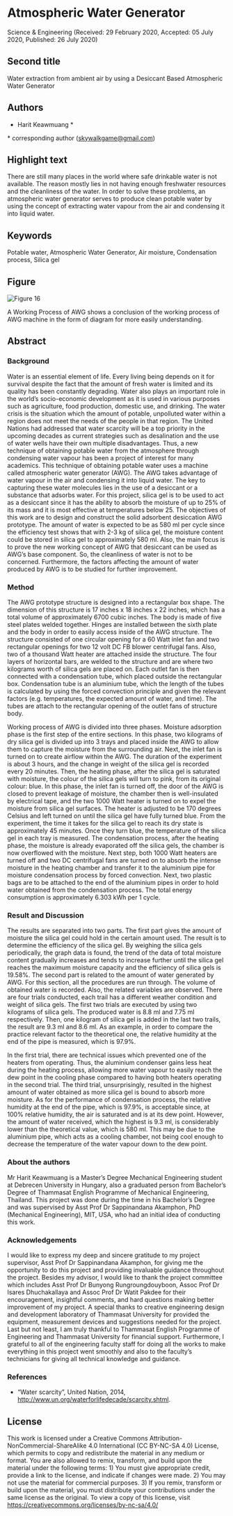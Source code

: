 # Atmospheric Water Generator

Science & Engineering (Received: 29 February 2020, Accepted: 05 July 2020, Published: 26 July 2020)

## Second title

Water extraction from ambient air by using a Desiccant Based Atmospheric Water Generator 

## Authors

- Harit Keawmuang \*

\* corresponding author (skywalkgame@gmail.com)

## Highlight text

There are still many places in the world where safe drinkable water is not available. The reason mostly lies in not having enough freshwater resources and the cleanliness of the water. In order to solve these problems, an atmospheric water generator serves to produce clean potable water by using the concept of extracting water vapour from the air and condensing it into liquid water.  

## Keywords

Potable water, Atmospheric Water Generator, Air moisture, Condensation process, Silica gel

## Figure

![Figure 16](../figures/16_figure.jpg)

A Working Process of AWG shows a conclusion of the working process of AWG machine in the form of diagram for more easily understanding.

## Abstract

### Background

Water is an essential element of life. Every living being depends on it for survival despite the fact that the amount of fresh water is limited and its quality has been constantly degrading. Water also plays an important role in the world’s socio-economic development as it is used in various purposes such as agriculture, food production, domestic use, and drinking. The water crisis is the situation which the amount of potable, unpolluted water within a region does not meet the needs of the people in that region. The United Nations had addressed that water scarcity will be a top priority in the upcoming decades as current strategies such as desalination and the use of water wells have their own multiple disadvantages. Thus, a new technique of obtaining potable water from the atmosphere through condensing water vapour has been a project of interest for many academics. This technique of obtaining potable water uses a machine called atmospheric water generator (AWG).
The AWG takes advantage of water vapour in the air and condensing it into liquid water. The key to capturing these water molecules lies in the use of a desiccant or a substance that adsorbs water. For this project, silica gel is to be used to act as a desiccant since it has the ability to absorb the moisture of up to 25% of its mass and it is most effective at temperatures below 25. The objectives of this work are to design and construct the solid adsorbent desiccation AWG prototype. The amount of water is expected to be as 580 ml per cycle since the efficiency test shows that with 2-3 kg of silica gel, the moisture content could be stored in silica gel to approximately 580 ml. Also, the main focus is to prove the new working concept of AWG that desiccant can be used as AWG’s base component. So, the cleanliness of water is not to be concerned. Furthermore, the factors affecting the amount of water produced by AWG is to be studied for further improvement.

### Method

The AWG prototype structure is designed into a rectangular box shape. The dimension of this structure is 17 inches x 18 inches x 22 inches, which has a total volume of approximately 6700 cubic inches. The body is made of five steel plates welded together. Hinges are installed between the sixth plate and the body in order to easily access inside of the AWG structure. The structure consisted of one circular opening for a 60 Watt inlet fan and two rectangular openings for two 12 volt DC FB blower centrifugal fans. Also, two of a thousand Watt heater are attached inside the structure. The four layers of horizontal bars, are welded to the structure and are where two kilograms worth of silica gels are placed on. Each outlet fan is then connected with a condensation tube, which placed outside the rectangular box. Condensation tube is an aluminium tube, which the length of the tubes is calculated by using the forced convection principle and given the relevant factors (e.g. temperatures, the expected amount of water, and time). The tubes are attach to the rectangular opening of the outlet fans of structure body.

Working process of AWG is divided into three phases. Moisture adsorption phase is the first step of the entire sections. In this phase, two kilograms of dry silica gel is divided up into 3 trays and placed inside the AWG to allow them to capture the moisture from the surrounding air. Next, the inlet fan is turned on to create airflow within the AWG. The duration of the experiment is about 3 hours, and the change in weight of the silica gel is recorded every 20 minutes. Then, the heating phase, after the silica gel is saturated with moisture, the colour of the silica gels will turn to pink, from its original colour: blue. In this phase, the inlet fan is turned off, the door of the AWG is closed to prevent leakage of moisture, the chamber then is well-insulated by electrical tape, and the two 1000 Watt heater is turned on to expel the moisture from silica gel surfaces. The heater is adjusted to be 170 degrees Celsius and left turned on until the silica gel have fully turned blue. From the experiment, the time it takes for the silica gel to reach its dry state is approximately 45 minutes. Once they turn blue, the temperature of the silica gel in each tray is measured. The condensation process, after the heating phase, the moisture is already evaporated off the silica gels, the chamber is now overflowed with the moisture. Next step, both 1000 Watt heaters are turned off and two DC centrifugal fans are turned on to absorb the intense moisture in the heating chamber and transfer it to the aluminium pipe for moisture condensation process by forced convection. Next, two plastic bags are to be attached to the end of the aluminium pipes in order to hold water obtained from the condensation process. The total energy consumption is approximately 6.303 kWh per 1 cycle.

### Result and Discussion

The results are separated into two parts. The first part gives the amount of moisture the silica gel could hold in the certain amount used. The result is to determine the efficiency of the silica gel. By weighing the silica gels periodically, the graph data is found, the trend of the data of total moisture content gradually increases and tends to increase further until the silica gel reaches the maximum moisture capacity and the efficiency of silica gels is 19.58%. The second part is related to the amount of water generated by AWG. For this section, all the procedures are run through. The volume of obtained water is recorded. Also, the related variables are observed. There are four trials conducted, each trail has a different weather condition and weight of silica gels. The first two trials are executed by using two kilograms of silica gels. The produced water is 8.8 ml and 7.75 ml respectively. Then, one kilogram of silica gel is added in the last two trails, the result are 9.3 ml and 8.6 ml. As an example, in order to compare the practice relevant factor to the theoretical one, the relative humidity at the end of the pipe is measured, which is 97.9%.

In the first trial, there are technical issues which prevented one of the heaters from operating. Thus, the aluminium condenser gains less heat during the heating process, allowing more water vapour to easily reach the dew point in the cooling phase compared to having both heaters operating in the second trial. The third trial, unsurprisingly, resulted in the highest amount of water obtained as more silica gel is bound to absorb more moisture. As for the performance of condensation process, the relative humidity at the end of the pipe, which is 97.9%, is acceptable since, at 100% relative humidity, the air is saturated and is at its dew point. However, the amount of water received, which the highest is 9.3 ml, is considerably lower than the theoretical value, which is 580 ml. This may be due to the aluminium pipe, which acts as a cooling chamber, not being cool enough to decrease the temperature of the water vapour down to the dew point.

### About the authors

Mr Harit Keawmuang is a Master’s Degree Mechanical Engineering student at Debrecen University in Hungary, also a graduated person from Bachelor’s Degree of Thammasat English Programme of Mechanical Engineering, Thailand. This project was done during the time in his Bachelor’s Degree and was supervised by Asst Prof Dr Sappinandana Akamphon, PhD (Mechanical Engineering), MIT, USA, who had an initial idea of conducting this work.

### Acknowledgements

I would like to express my deep and sincere gratitude to my project supervisor, Asst Prof Dr Sappinandana Akamphon, for giving me the opportunity to do this project and providing invaluable guidance throughout the project. 
Besides my advisor, I would like to thank the project committee which includes Asst Prof Dr Bunyong Rungroungdouyboon, Assoc Prof Dr Isares Dhuchakallaya and Assoc Prof Dr Watit Pakdee for their encouragement, insightful comments, and hard questions making better improvement of my project.
A special thanks to creative engineering design and development laboratory of Thammasat University for provided the equipment, measurement devices and suggestions needed for the project.
Last but not least, I am truly thankful to Thammasat English Programme of Engineering and Thammasat University for financial support. Furthermore, I grateful to all of the engineering faculty staff for doing all the works to make everything in this project went smoothly and also to the faculty’s technicians for giving all technical knowledge and guidance.

### References

- “Water scarcity”, United Nation, 2014, http://www.un.org/waterforlifedecade/scarcity.shtml.

## License

This work is licensed under a Creative Commons Attribution-NonCommercial-ShareAlike 4.0 International (CC BY-NC-SA 4.0) License, which permits to copy and redistribute the material in any medium or format. You are also allowed to remix, transform, and build upon the material under the following terms: 1) You must give appropriate credit, provide a link to the license, and indicate if changes were made. 2) You may not use the material for commercial purposes. 3) If you remix, transform or build upon the material, you must distribute your contributions under the same license as the original. To view a copy of this license, visit https://creativecommons.org/licenses/by-nc-sa/4.0/